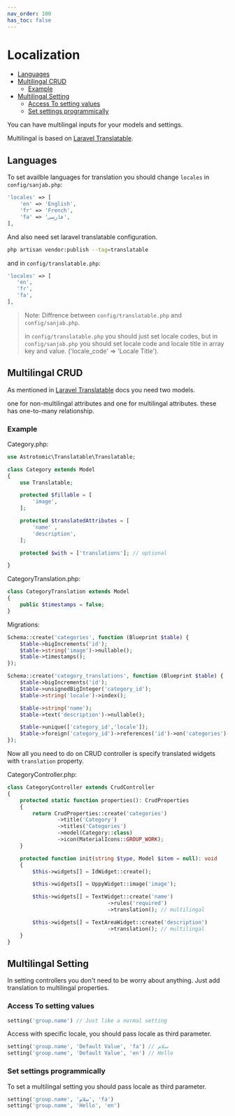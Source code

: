 ```yaml
---
nav_order: 100
has_toc: false
---
```

# Localization

- [Languages](#languages)
- [Multilingal CRUD](#multilingal-crud)
  - [Example](#example)
- [Multilingal Setting](#multilingal-setting)
  - [Access To setting values](#access-to-setting-values)
  - [Set settings programmically](#set-settings-programmically)

You can have multilingal inputs for your models and settings.

Multilingal is based on [Laravel Translatable](https://github.com/Astrotomic/laravel-translatable).

## Languages
To set availble languages for translation you should change `locales` in `config/sanjab.php`:

```php
'locales' => [
    'en' => 'English',
    'fr' => 'French',
    'fa' => 'فارسی',
],
```

And also need set laravel translatable configuration.

```bash
php artisan vendor:publish --tag=translatable
```

and in `config/translatable.php`:
```php
'locales' => [
   'en',
   'fr',
   'fa',
],
```

> Note: Diffrence between `config/translatable.php` and `config/sanjab.php`.
>
> in `config/translatable.php` you should just set locale codes, but in `config/sanjab.php` you should set locale code and locale title in array key and value. ('locale_code' => 'Locale Title').


## Multilingal CRUD

As mentioned in [Laravel Translatable](https://github.com/Astrotomic/laravel-translatable) docs you need two models.

one for non-multilingal attributes and one for multilingal attributes. these has one-to-many relationship.

### Example

Category.php:
```php
use Astrotomic\Translatable\Translatable;

class Category extends Model
{
    use Translatable;

    protected $fillable = [
        'image',
    ];

    protected $translatedAttributes = [
        'name' ,
        'description',
    ];

    protected $with = ['translations']; // optional

}
```

CategoryTranslation.php:
```php
class CategoryTranslation extends Model
{
    public $timestamps = false;
}
```

Migrations:

```php
Schema::create('categories', function (Blueprint $table) {
    $table->bigIncrements('id');
    $table->string('image')->nullable();
    $table->timestamps();
});

Schema::create('category_translations', function (Blueprint $table) {
    $table->bigIncrements('id');
    $table->unsignedBigInteger('category_id');
    $table->string('locale')->index();

    $table->string('name');
    $table->text('description')->nullable();

    $table->unique(['category_id','locale']);
    $table->foreign('category_id')->references('id')->on('categories')->onDelete('cascade')->onUpdate('cascade');
});

```

Now all you need to do on CRUD controller is specify translated widgets with `translation` property.

CategoryController.php:

```php
class CategoryController extends CrudController
{
    protected static function properties(): CrudProperties
    {
        return CrudProperties::create('categories')
                ->title('Category')
                ->titles('Categories')
                ->model(Category::class)
                ->icon(MaterialIcons::GROUP_WORK);
    }

    protected function init(string $type, Model $item = null): void
    {
        $this->widgets[] = IdWidget::create();

        $this->widgets[] = UppyWidget::image('image');

        $this->widgets[] = TextWidget::create('name')
                                ->rules('required')
                                ->translation(); // multilingal

        $this->widgets[] = TextAreaWidget::create('description')
                                ->translation(); // multilingal
    }
}
```

## Multilingal Setting
In setting controllers you don't need to be worry about anything.
Just add translation to multilingal properties.

### Access To setting values

```php
setting('group.name') // Just like a normal setting
```

Access with specific locale, you should pass locale as third parameter.

```php
setting('group.name', 'Default Value', 'fa') // سلام
setting('group.name', 'Default Value', 'en') // Hello
```

### Set settings programmically

To set a multilingal setting you should pass locale as third parameter.

```php
setting('group.name', 'سلام', 'fa')
setting('group.name', 'Hello', 'en')
```

